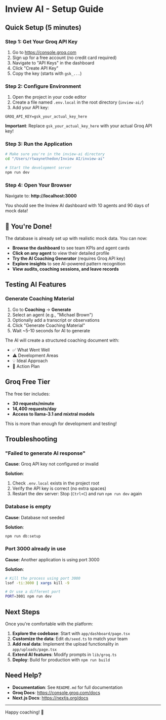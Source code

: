 # Inview AI - Setup Guide

## Quick Setup (5 minutes)

### Step 1: Get Your Groq API Key

1. Go to https://console.groq.com
2. Sign up for a free account (no credit card required)
3. Navigate to "API Keys" in the dashboard
4. Click "Create API Key"
5. Copy the key (starts with `gsk_...`)

### Step 2: Configure Environment

1. Open the project in your code editor
2. Create a file named `.env.local` in the root directory (`inview-ai/`)
3. Add your API key:

```
GROQ_API_KEY=gsk_your_actual_key_here
```

**Important**: Replace `gsk_your_actual_key_here` with your actual Groq API key!

### Step 3: Run the Application

```bash
# Make sure you're in the inview-ai directory
cd "/Users/rtwaynethedon/Inview AI/inview-ai"

# Start the development server
npm run dev
```

### Step 4: Open Your Browser

Navigate to: **http://localhost:3000**

You should see the Inview AI dashboard with 10 agents and 90 days of mock data!

## 🎉 You're Done!

The database is already set up with realistic mock data. You can now:

- **Browse the dashboard** to see team KPIs and agent cards
- **Click on any agent** to view their detailed profile
- **Try the AI Coaching Generator** (requires Groq API key)
- **Explore insights** to see AI-powered pattern recognition
- **View audits, coaching sessions, and leave records**

## Testing AI Features

### Generate Coaching Material

1. Go to **Coaching** → **Generate**
2. Select an agent (e.g., "Michael Brown")
3. Optionally add a transcript or observations
4. Click "Generate Coaching Material"
5. Wait ~5-10 seconds for AI to generate

The AI will create a structured coaching document with:
- ✅ What Went Well
- ⚠ Development Areas
- 💡 Ideal Approach
- 🎯 Action Plan

## Groq Free Tier

The free tier includes:
- **30 requests/minute**
- **14,400 requests/day**
- **Access to llama-3.1 and mixtral models**

This is more than enough for development and testing!

## Troubleshooting

### "Failed to generate AI response"

**Cause**: Groq API key not configured or invalid

**Solution**:
1. Check `.env.local` exists in the project root
2. Verify the API key is correct (no extra spaces)
3. Restart the dev server: Stop (`Ctrl+C`) and run `npm run dev` again

### Database is empty

**Cause**: Database not seeded

**Solution**:
```bash
npm run db:setup
```

### Port 3000 already in use

**Cause**: Another application is using port 3000

**Solution**:
```bash
# Kill the process using port 3000
lsof -ti:3000 | xargs kill -9

# Or use a different port
PORT=3001 npm run dev
```

## Next Steps

Once you're comfortable with the platform:

1. **Explore the codebase**: Start with `app/dashboard/page.tsx`
2. **Customize the data**: Edit `db/seed.ts` to match your team
3. **Add real data**: Implement the upload functionality in `app/uploads/page.tsx`
4. **Extend AI features**: Modify prompts in `lib/groq.ts`
5. **Deploy**: Build for production with `npm run build`

## Need Help?

- **Documentation**: See `README.md` for full documentation
- **Groq Docs**: https://console.groq.com/docs
- **Next.js Docs**: https://nextjs.org/docs

---

Happy coaching! 🚀


